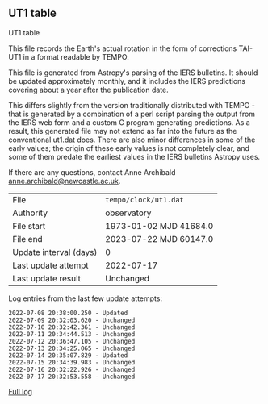 
## UT1 table

UT1 table

This file records the Earth's actual rotation in the form of
corrections TAI-UT1 in a format readable by TEMPO.

This file is generated from Astropy's parsing of the IERS
bulletins. It should be updated approximately monthly, and it
includes the IERS predictions covering about a year after the
publication date.

This differs slightly from the version traditionally distributed
with TEMPO - that is generated by a combination of a perl script
parsing the output from the IERS web form and a custom C program
generating predictions. As a result, this generated file may not
extend as far into the future as the conventional ut1.dat does.
There are also minor differences in some of the early values; the
origin of these early values is not completely clear, and some of
them predate the earliest values in the IERS bulletins Astropy uses.

If there are any questions, contact Anne Archibald
<anne.archibald@newcastle.ac.uk>.

|     |     |
|:--- |:--- |
| File | `tempo/clock/ut1.dat` |
| Authority | observatory |
| File start | 1973-01-02 MJD 41684.0 |
| File end | 2023-07-22 MJD 60147.0 |
| Update interval (days) | 0 |
| Last update attempt | 2022-07-17 |
| Last update result | Unchanged |

Log entries from the last few update attempts:
```
2022-07-08 20:38:00.250 - Updated
2022-07-09 20:32:03.620 - Unchanged
2022-07-10 20:32:42.361 - Unchanged
2022-07-11 20:34:44.513 - Unchanged
2022-07-12 20:36:47.105 - Unchanged
2022-07-13 20:34:25.065 - Unchanged
2022-07-14 20:35:07.829 - Updated
2022-07-15 20:34:39.983 - Unchanged
2022-07-16 20:32:22.926 - Unchanged
2022-07-17 20:32:53.558 - Unchanged
```
[Full log](https://raw.githubusercontent.com/ipta/pulsar-clock-corrections/main/log/tempo/clock/ut1.dat.log)
